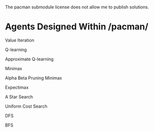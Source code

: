 The pacman submodule license does not allow me to publish solutions.

# Agents Designed Within /pacman/

 Value Iteration

 Q-learning

 Approximate Q-learning

 Minimax

 Alpha Beta Pruning Minimax

 Expectimax

 A Star Search

 Uniform Cost Search

 DFS

 BFS

